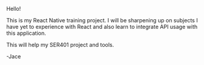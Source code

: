 Hello!

This is my React Native training project. I will be sharpening up on subjects I have yet to experience with React and also learn to integrate API usage
with this application.

This will help my SER401 project and tools.

-Jace 
